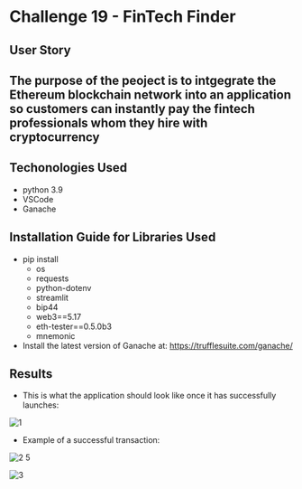 # Challenge 19 - FinTech Finder

## User Story ##
## The purpose of the peoject is to intgegrate the Ethereum blockchain network into an application so customers can instantly pay the fintech professionals whom they hire with cryptocurrency ##

## Techonologies Used ##
- python 3.9
- VSCode
- Ganache

## Installation Guide for Libraries Used 
- pip install
  - os
  - requests 
  - python-dotenv 
  - streamlit
  - bip44
  - web3==5.17
  - eth-tester==0.5.0b3
  - mnemonic
- Install the latest version of Ganache at: https://trufflesuite.com/ganache/

 ## Results ##
- This is what the application should look like once it has successfully launches: 
 
![1](https://user-images.githubusercontent.com/88863562/152709815-4459c743-b41c-4a03-8de6-136e0da9d79c.PNG)

- Example of a successful transaction:

![2 5](https://user-images.githubusercontent.com/88863562/152710072-4f17d165-9ae5-4c2d-a093-a5b0fa057c24.PNG)

![3](https://user-images.githubusercontent.com/88863562/152710078-d78b5f0e-4ed9-4173-bc3e-a82360320a1f.PNG)
